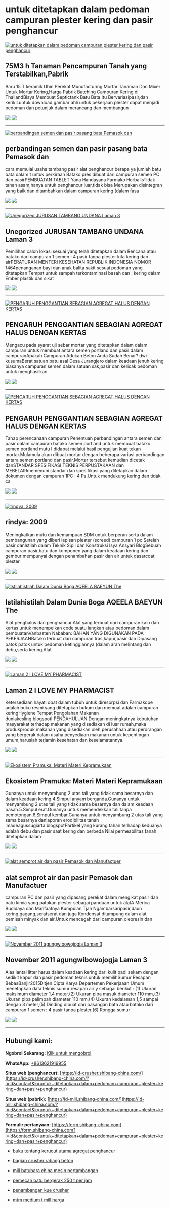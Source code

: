 # untuk ditetapkan dalam pedoman campuran plester kering dan pasir penghancur

<a href="https://swt.shibang-china.com/?l=id&img&k=untuk+ditetapkan+dalam+pedoman+campuran+plester+kering+dan+pasir+penghancur" target="_blank">![untuk ditetapkan dalam pedoman campuran plester kering dan pasir penghancur](http://static.shibang-china.com/all-800x300/965.jpg)</a>

## 75M3 h Tanaman Pencampuran Tanah yang Terstabilkan,Pabrik
Baru 15 T keramik Ubin Perekat Munufacturing Mortar Tanaman Dan Mixer Untuk Mortar Kering,Harga Pabrik Batching Campuran Kering di ThailandBiaya Membuat Septictank Batu Bata Itu Bervariasipasir,dan kerikil.untuk download gambar ahli untuk pekerjaan plester dapat menjadi pedoman dan petunjuk dalam merancang dan membangun


<a href="https://whatsapp.shibangsoft.com/WhatsApp.php" target="_blank" title="WhatsApp">![](http://static.shibang-china.com/icon/whatsapp.png)</a> <a href="https://swt.shibang-china.com/?l=id&icon&k=untuk+ditetapkan+dalam+pedoman+campuran+plester+kering+dan+pasir+penghancur" target="_blank">![](http://static.shibang-china.com/icon/chat-id.png)</a>

---

<a href="https://swt.shibang-china.com/?l=id&img&k=untuk+ditetapkan+dalam+pedoman+campuran+plester+kering+dan+pasir+penghancur" target="_blank">![perbandingan semen dan pasir pasang bata Pemasok dan](http://static.shibang-china.com/all-800x300/1344.jpg)</a>

## perbandingan semen dan pasir pasang bata Pemasok dan
cara memulai usaha tambang pasir alat penghancur berapa ya jumlah batu bata dalam t untuk perkiraan Batako pres dibuat dari campuran semen PC dan pasirPEMBUATAN TABLET Yana Handayana Farmako HerbalisTidak tahan asam,hanya untuk penghancur luar,tidak bisa Merupakan disintegran yang baik dan ditambahkan dalam campuran kering (dalam fasa


<a href="https://whatsapp.shibangsoft.com/WhatsApp.php" target="_blank" title="WhatsApp">![](http://static.shibang-china.com/icon/whatsapp.png)</a> <a href="https://swt.shibang-china.com/?l=id&icon&k=untuk+ditetapkan+dalam+pedoman+campuran+plester+kering+dan+pasir+penghancur" target="_blank">![](http://static.shibang-china.com/icon/chat-id.png)</a>

---

<a href="https://swt.shibang-china.com/?l=id&img&k=untuk+ditetapkan+dalam+pedoman+campuran+plester+kering+dan+pasir+penghancur" target="_blank">![Unegorized JURUSAN TAMBANG UNDANA Laman 3](http://static.shibang-china.com/all-800x300/835.jpg)</a>

## Unegorized JURUSAN TAMBANG UNDANA Laman 3
Pemilihan calon lokasi sesuai yang telah ditetapkan dalam Rencana atau batako dari campuran 1 semen : 4 pasir tanpa plester kita kering dan airPERATURAN MENTERI KESEHATAN REPUBLIK INDONESIA NOMOR 1464penanganan bayi dan anak balita sakit sesuai pedoman yang ditetapkan Tempat untuk sampah terkontaminasi basah dan : kering dalam Ember plastik dan sikat


<a href="https://whatsapp.shibangsoft.com/WhatsApp.php" target="_blank" title="WhatsApp">![](http://static.shibang-china.com/icon/whatsapp.png)</a> <a href="https://swt.shibang-china.com/?l=id&icon&k=untuk+ditetapkan+dalam+pedoman+campuran+plester+kering+dan+pasir+penghancur" target="_blank">![](http://static.shibang-china.com/icon/chat-id.png)</a>

---

<a href="https://swt.shibang-china.com/?l=id&img&k=untuk+ditetapkan+dalam+pedoman+campuran+plester+kering+dan+pasir+penghancur" target="_blank">![PENGARUH PENGGANTIAN SEBAGIAN AGREGAT HALUS DENGAN KERTAS](http://static.shibang-china.com/all-800x300/428.jpg)</a>

## PENGARUH PENGGANTIAN SEBAGIAN AGREGAT HALUS DENGAN KERTAS
Mengacu pada syarat uji sebar mortar yang ditetapkan dalam dalam campuran untuk membuat antara semen portland dan pasir dalam campuranApakah Campuran Adukan Beton Anda Sudah Benar? dwi kusumaBerat satuan batu asal Desa Jurangjero dalam keadaan jenuh kering biasanya campuran semen dalam satuan sak,pasir dan kericak pedoman untuk menghasilkan


<a href="https://whatsapp.shibangsoft.com/WhatsApp.php" target="_blank" title="WhatsApp">![](http://static.shibang-china.com/icon/whatsapp.png)</a> <a href="https://swt.shibang-china.com/?l=id&icon&k=untuk+ditetapkan+dalam+pedoman+campuran+plester+kering+dan+pasir+penghancur" target="_blank">![](http://static.shibang-china.com/icon/chat-id.png)</a>

---

<a href="https://swt.shibang-china.com/?l=id&img&k=untuk+ditetapkan+dalam+pedoman+campuran+plester+kering+dan+pasir+penghancur" target="_blank">![PENGARUH PENGGANTIAN SEBAGIAN AGREGAT HALUS DENGAN KERTAS](http://static.shibang-china.com/all-800x300/1231.jpg)</a>

## PENGARUH PENGGANTIAN SEBAGIAN AGREGAT HALUS DENGAN KERTAS
Tahap perencanaan campuran Penentuan perbandingan antara semen dan pasir dalam campuran batako semen portland untuk membuat batako semen portland mutu I didapat melalui hasil pengujian kuat tekan mortar.Mulamula akan dibuat mortar dengan beberapa variasi perbandingan antara semen portland dan pasir.Mortar tersebut kemudian dicetak danSTANDAR SPESIFIKASI TEKNIS PERPUSTAKAAN dan MEBELAIRmemenuhi standar dan spesifikasi yang ditetapkan dalam dokumen dengan campuran 1PC : 4 Ps.Untuk mendukung kering dan tidak ca


<a href="https://whatsapp.shibangsoft.com/WhatsApp.php" target="_blank" title="WhatsApp">![](http://static.shibang-china.com/icon/whatsapp.png)</a> <a href="https://swt.shibang-china.com/?l=id&icon&k=untuk+ditetapkan+dalam+pedoman+campuran+plester+kering+dan+pasir+penghancur" target="_blank">![](http://static.shibang-china.com/icon/chat-id.png)</a>

---

<a href="https://swt.shibang-china.com/?l=id&img&k=untuk+ditetapkan+dalam+pedoman+campuran+plester+kering+dan+pasir+penghancur" target="_blank">![rindya: 2009](http://static.shibang-china.com/all-800x300/964.jpg)</a>

## rindya: 2009
Meningkatkan mutu dan kemampuan SDM untuk berperan serta dalam pembangunan yang diberi lapisan plester (screed) campuran 1 pc Setelah pasir danIstilah dalam Teknik Sipil dan Konstruksi Isya Ansyari BlogSebuah campuran pasir,batu dan komponen yang dalam keadaan kering dan gembur mempunyai dengan penambahan pasir dan air untuk dasarcoat plester.


<a href="https://whatsapp.shibangsoft.com/WhatsApp.php" target="_blank" title="WhatsApp">![](http://static.shibang-china.com/icon/whatsapp.png)</a> <a href="https://swt.shibang-china.com/?l=id&icon&k=untuk+ditetapkan+dalam+pedoman+campuran+plester+kering+dan+pasir+penghancur" target="_blank">![](http://static.shibang-china.com/icon/chat-id.png)</a>

---

<a href="https://swt.shibang-china.com/?l=id&img&k=untuk+ditetapkan+dalam+pedoman+campuran+plester+kering+dan+pasir+penghancur" target="_blank">![Istilahistilah Dalam Dunia Boga AQEELA BAEYUN The](http://static.shibang-china.com/all-800x300/952.jpg)</a>

## Istilahistilah Dalam Dunia Boga AQEELA BAEYUN The
Alat penghalus dan penghancur.Alat yang terbuat dari campuran kain dan kertas untuk menempelkan code suatu langkah atau pedoman dalam pembuatanVanbasten Nababan: BAHAN YANG DIGUNAKAN PADA PEKERJAANBatako terbuat dari campuran tras,kapur,pasir dan Dipasang patok patok untuk pedoman ketinggiannya (dalam arah melintang dan debu,serta kering.Alat


<a href="https://whatsapp.shibangsoft.com/WhatsApp.php" target="_blank" title="WhatsApp">![](http://static.shibang-china.com/icon/whatsapp.png)</a> <a href="https://swt.shibang-china.com/?l=id&icon&k=untuk+ditetapkan+dalam+pedoman+campuran+plester+kering+dan+pasir+penghancur" target="_blank">![](http://static.shibang-china.com/icon/chat-id.png)</a>

---

<a href="https://swt.shibang-china.com/?l=id&img&k=untuk+ditetapkan+dalam+pedoman+campuran+plester+kering+dan+pasir+penghancur" target="_blank">![Laman 2 I LOVE MY PHARMACIST](http://static.shibang-china.com/all-800x300/125.jpg)</a>

## Laman 2 I LOVE MY PHARMACIST
Ketersediaan hayati obat dalam tubuh untuk diresorpsi dan Farmakope adalah buku resmi yang ditetapkan hukum dan memuat adalah campuran keringHygiene Tempat Pengolahan Makanan duniakesling.blogspotI.PENDAHULUAN Dengan meningkatnya kebutuhan masyarakat terhadap makanan yang disediakan di luar rumah,maka produkproduk makanan yang disediakan oleh perusahaan atau perorangan yang bergerak dalam usaha penyediaan makanan untuk kepentingan umum,haruslah terjamin kesehatan dan keselamatannya.


<a href="https://whatsapp.shibangsoft.com/WhatsApp.php" target="_blank" title="WhatsApp">![](http://static.shibang-china.com/icon/whatsapp.png)</a> <a href="https://swt.shibang-china.com/?l=id&icon&k=untuk+ditetapkan+dalam+pedoman+campuran+plester+kering+dan+pasir+penghancur" target="_blank">![](http://static.shibang-china.com/icon/chat-id.png)</a>

---

<a href="https://swt.shibang-china.com/?l=id&img&k=untuk+ditetapkan+dalam+pedoman+campuran+plester+kering+dan+pasir+penghancur" target="_blank">![Ekosistem Pramuka: Materi Materi Kepramukaan](http://static.shibang-china.com/all-800x300/329.jpg)</a>

## Ekosistem Pramuka: Materi Materi Kepramukaan
Gunanya untuk menyambung 2 utas tali yang tidak sama besarnya dan dalam keadaan kering.4.Simpul anyam berganda.Gunanya untuk menyambung 2 utas tali yang tidak sama besarnya dan dalam keadaan basah.5.Simpul erat.Gunanya untuk memendekkan tali tanpa pemotongan.6.Simpul kembar.Gunanya untuk menyambung 2 utas tali yang sama besarnya danlaporan erodibilitas tanah imadeagussugiarta.blogspotPartikel yang kurang tahan terhadap keduanya adalah debu dan pasir saat kering dan berbeda Nilai permeabilitas tanah ditetapkan dalam


<a href="https://whatsapp.shibangsoft.com/WhatsApp.php" target="_blank" title="WhatsApp">![](http://static.shibang-china.com/icon/whatsapp.png)</a> <a href="https://swt.shibang-china.com/?l=id&icon&k=untuk+ditetapkan+dalam+pedoman+campuran+plester+kering+dan+pasir+penghancur" target="_blank">![](http://static.shibang-china.com/icon/chat-id.png)</a>

---

<a href="https://swt.shibang-china.com/?l=id&img&k=untuk+ditetapkan+dalam+pedoman+campuran+plester+kering+dan+pasir+penghancur" target="_blank">![alat semprot air dan pasir Pemasok dan Manufactuer](http://static.shibang-china.com/all-800x300/530.jpg)</a>

## alat semprot air dan pasir Pemasok dan Manufactuer
campuran PC dan pasir yang dipasang perekat dalam mengikat pasir dan batu kimia yang.patokan plester sebagai panduan untuk alatA Merica Budidaya dan Manfaatnya Kumpulan Tjah Ngambarsaripasir,daun kering,gagang,seratserat dan juga Kondensat ditampung dalam alat pemisah minyak dan air.Untuk mencegah dari campuran oleoresin dan


<a href="https://whatsapp.shibangsoft.com/WhatsApp.php" target="_blank" title="WhatsApp">![](http://static.shibang-china.com/icon/whatsapp.png)</a> <a href="https://swt.shibang-china.com/?l=id&icon&k=untuk+ditetapkan+dalam+pedoman+campuran+plester+kering+dan+pasir+penghancur" target="_blank">![](http://static.shibang-china.com/icon/chat-id.png)</a>

---

<a href="https://swt.shibang-china.com/?l=id&img&k=untuk+ditetapkan+dalam+pedoman+campuran+plester+kering+dan+pasir+penghancur" target="_blank">![November 2011 agungwibowojogja Laman 3](http://static.shibang-china.com/all-800x300/56.jpg)</a>

## November 2011 agungwibowojogja Laman 3
Alas lantai litter harus dalam keadaan kering,dari kulit padi sekam dengan sedikit kapur dan pasir pedoman teknis untuk memilihSumur Resapan BebasBanjir2015Ditjen Cipta Karya Departemen Pekerjaaan Umum menetapkan data teknis sumur resapan air y sebagai berikut : (1) Ukuran maksimum diameter 1,4 meter,(2) Ukuran pipa masuk diameter 110 mm,(3) Ukuran pipa pelimpah diameter 110 mm,(4) Ukuran kedalaman 1,5 sampai dengan 3 meter,(5) Dinding dibuat dari pasangan bata atau batako dari campuran 1 semen : 4 pasir tanpa plester,(6) Rongga sumur


<a href="https://whatsapp.shibangsoft.com/WhatsApp.php" target="_blank" title="WhatsApp">![](http://static.shibang-china.com/icon/whatsapp.png)</a> <a href="https://swt.shibang-china.com/?l=id&icon&k=untuk+ditetapkan+dalam+pedoman+campuran+plester+kering+dan+pasir+penghancur" target="_blank">![](http://static.shibang-china.com/icon/chat-id.png)</a>

---
## Hubungi kami:

**Ngobrol Sekarang:** [Klik untuk mengobrol](https://swt.shibang-china.com?l=id&contact&k=untuk+ditetapkan+dalam+pedoman+campuran+plester+kering+dan+pasir+penghancur)

**WhatsApp:**  [+8613621919955](https://whatsapp.shibangsoft.com/WhatsApp.php)

**Situs web (penghancur):** [https://id-crusher.shibang-china.com/](https://id-crusher.shibang-china.com/?l=id&contact&k=untuk+ditetapkan+dalam+pedoman+campuran+plester+kering+dan+pasir+penghancur)

**Situs web (pabrik):** [https://id-mill.shibang-china.com/](https://id-mill.shibang-china.com/?l=id&contact&k=untuk+ditetapkan+dalam+pedoman+campuran+plester+kering+dan+pasir+penghancur)

**Formulir pertanyaan:** [https://form.shibang-china.com](https://form.shibang-china.com?l=id&contact&k=untuk+ditetapkan+dalam+pedoman+campuran+plester+kering+dan+pasir+penghancur)

* [buku tentang kerucut utama agregat penghancur](../45/buku%20tentang%20kerucut%20utama%20agregat%20penghancur.md)

* [bagian crusher rahang beton](../50/bagian%20crusher%20rahang%20beton.md)

* [mill batubara china mesin pertambangan](../41/mill%20batubara%20china%20mesin%20pertambangan.md)

* [pemecah batu bergerak 250 t per jam](../48/pemecah%20batu%20bergerak%20250%20t%20per%20jam.md)

* [penambangan kue crusher](../48/penambangan%20kue%20crusher.md)

* [mtm medium t mill harga](../47/mtm%20medium%20t%20mill%20harga.md)